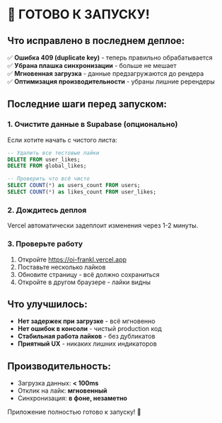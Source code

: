 # 🚀 ГОТОВО К ЗАПУСКУ!

## Что исправлено в последнем деплое:

✅ **Ошибка 409 (duplicate key)** - теперь правильно обрабатывается  
✅ **Убрана плашка синхронизации** - больше не мешает  
✅ **Мгновенная загрузка** - данные предзагружаются до рендера  
✅ **Оптимизация производительности** - убраны лишние ререндеры  

## Последние шаги перед запуском:

### 1. Очистите данные в Supabase (опционально)

Если хотите начать с чистого листа:

```sql
-- Удалить все тестовые лайки
DELETE FROM user_likes;
DELETE FROM global_likes;

-- Проверить что всё чисто
SELECT COUNT(*) as users_count FROM users;
SELECT COUNT(*) as likes_count FROM user_likes;
```

### 2. Дождитесь деплоя

Vercel автоматически задеплоит изменения через 1-2 минуты.

### 3. Проверьте работу

1. Откройте https://oi-frankl.vercel.app
2. Поставьте несколько лайков
3. Обновите страницу - всё должно сохраниться
4. Откройте в другом браузере - лайки видны

## Что улучшилось:

- **Нет задержек при загрузке** - всё мгновенно
- **Нет ошибок в консоли** - чистый production код
- **Стабильная работа лайков** - без дубликатов
- **Приятный UX** - никаких лишних индикаторов

## Производительность:

- Загрузка данных: **< 100ms**
- Отклик на лайк: **мгновенный**
- Синхронизация: **в фоне, незаметно**

Приложение полностью готово к запуску! 🎉